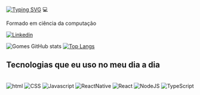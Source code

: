 [![Typing SVG](https://readme-typing-svg.demolab.com?font=Fira+Code&pause=1000&color=5B5CF7&random=false&width=435&lines=+Salve%2C+eu+sou+o+Gabriel+Gomes)](https://git.io/typing-svg) 💻



Formado em ciência da computação

[![Linkedin](https://img.shields.io/badge/LinkedIn-0077B5?style=for-the-badge&logo=linkedin&logoColor=white)](https://www.linkedin.com/in/gabriel-gomes-da-silva-43b2a3164/)



![Gomes GitHub stats](https://github-readme-stats.vercel.app/api?username=gomessgbr&show_icons=true&theme=highcontrast)
[![Top Langs](https://github-readme-stats.vercel.app/api/top-langs/?username=gomessgbr&layout=compact)](https://github.com/gomessgbr/github-readme-stats&theme=highcontrast)


## Tecnologias que eu uso no meu dia a dia 

<div style = "display: inline_block"><br/>
    <img align="center" alt="html" src="https://img.shields.io/badge/HTML5-E34F26?style=for-the-badge&logo=html5&logoColor=white"/>
    <img align="center" alt="CSS" src="https://img.shields.io/badge/CSS3-1572B6?style=for-the-badge&logo=css3&logoColor=white"/>
    <img align="center" alt="Javascript" src="https://img.shields.io/badge/JavaScript-F7DF1E?style=for-the-badge&logo=javascript&logoColor=black"/>
    <img align="center" alt="ReactNative" src="https://img.shields.io/badge/React_Native-20232A?style=for-the-badge&logo=react&logoColor=61DAFB"/>
    <img align="center" alt="React" src="https://img.shields.io/badge/React-20232A?style=for-the-badge&logo=react&logoColor=61DAFB"/>
    <img align="center" alt="NodeJS" src="https://img.shields.io/badge/Node.js-43853D?style=for-the-badge&logo=node.js&logoColor=white"/>
    <img align="center" alt="TypeScript" src="https://img.shields.io/badge/TypeScript-007ACC?style=for-the-badge&logo=typescript&logoColor=white"/>
</div>

